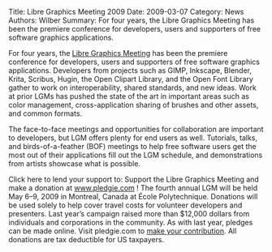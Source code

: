 Title: Libre Graphics Meeting 2009
Date: 2009-03-07
Category: News
Authors: Wilber
Summary: For four years, the Libre Graphics Meeting has been the premiere conference for developers, users and supporters of free software graphics applications.

For four years, the [Libre Graphics Meeting](http://www.libregraphicsmeeting.org/) has been the premiere conference for developers, users and supporters of free software graphics applications. Developers from projects such as GIMP, Inkscape, Blender, Krita, Scribus, Hugin, the Open Clipart Library, and the Open Font Library gather to work on interoperability, shared standards, and new ideas. Work at prior LGMs has pushed the state of the art in important areas such as color management, cross-application sharing of brushes and other assets, and common formats.

The face-to-face meetings and opportunities for collaboration are important to developers, but LGM offers plenty for end users as well. Tutorials, talks, and birds-of-a-feather (BOF) meetings to help free software users get the most out of their applications fill out the LGM schedule, and demonstrations from artists showcase what is possible.

Click here to lend your support to: Support the Libre Graphics Meeting and make a donation at www.pledgie.com ! The fourth annual LGM will be held May 6–9, 2009 in Montreal, Canada at École Polytechnique. Donations will be used solely to help cover travel costs for volunteer developers and presenters. Last year’s campaign raised more than $12,000 dollars from individuals and corporations in the community. As with last year, pledges can be made online. Visit pledgie.com to [make your contribution](http://pledgie.com/campaigns/2926). All donations are tax deductible for US taxpayers. 